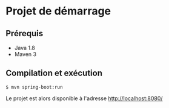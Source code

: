 # Projet de démarrage

## Prérequis

- Java 1.8
- Maven 3

## Compilation et exécution

    $ mvn spring-boot:run

Le projet est alors disponible à l'adresse [http://localhost:8080/](http://localhost:8080/)


